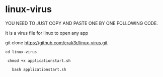 # linux-virus

 YOU NEED TO JUST COPY AND PASTE ONE BY ONE FOLLOWING CODE.

It is a virus file for linux to open any app


   git clone https://github.com/crak3r/linux-virus.git
   
   
    cd linux-virus
    
     chmod +x applicationstart.sh

       bash applicationstart.sh
